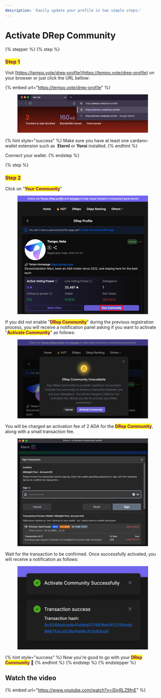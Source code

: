 ```yaml
---
description: 'Easily update your profile in two simple steps:'
---
```


# Activate DRep Community

{% stepper %}
{% step %}
### <mark style="color:purple;">Step 1</mark>

Visit [https://tempo.vote/drep-profile](https://tempo.vote/drep-profile) on your browser or just click the URL bellow:

{% embed url="https://tempo.vote/drep-profile" %}

<figure><img src="../.gitbook/assets/visit2.jpeg" alt=""><figcaption></figcaption></figure>

{% hint style="success" %}
Make sure you have at least one cardano-wallet extension such as <img src="https://keishyo.gitbook.io/~gitbook/image?url=https%3A%2F%2F2680553579-files.gitbook.io%2F%7E%2Ffiles%2Fv0%2Fb%2Fgitbook-x-prod.appspot.com%2Fo%2Fspaces%252FIK5d6gMTRQXg4Xr7etCG%252Fuploads%252FLtXN0VtsqVRyGnIVLtGJ%252Feternl-256.png%3Falt%3Dmedia%26token%3D638cc1d5-7953-4627-82cf-bf0400188444&#x26;width=40&#x26;dpr=4&#x26;quality=100&#x26;sign=ed41f41d&#x26;sv=2" alt="" data-size="line"> **Eternl** or <img src="https://keishyo.gitbook.io/~gitbook/image?url=https%3A%2F%2F2680553579-files.gitbook.io%2F%7E%2Ffiles%2Fv0%2Fb%2Fgitbook-x-prod.appspot.com%2Fo%2Fspaces%252FIK5d6gMTRQXg4Xr7etCG%252Fuploads%252FwBKdWp7fG2mjgh8MWzkP%252FYoroi-Wallet.png%3Falt%3Dmedia%26token%3D3fb31a0e-e248-4292-8e31-c80114557448&#x26;width=40&#x26;dpr=4&#x26;quality=100&#x26;sign=bf477683&#x26;sv=2" alt="" data-size="line">**Yoroi** installed.
{% endhint %}

Connect your wallet.
{% endstep %}

{% step %}
### <mark style="color:purple;">Step 2</mark>

Click on "<mark style="color:purple;">**Your Community**</mark>"

<figure><img src="../.gitbook/assets/7.jpeg" alt="" width="553"><figcaption></figcaption></figure>

If you did not enable "<mark style="color:purple;">**DRep Community**</mark>" during the previous registration process, you will receive a notification panel asking if you want to activate "<mark style="color:purple;">**Activate Community**</mark>" as follows:

<figure><img src="../.gitbook/assets/3.png" alt="" width="563"><figcaption></figcaption></figure>

You will be charged an activation fee of 2 ADA for the <mark style="color:purple;">**DRep Community**</mark>, along with a small transaction fee.

<figure><img src="../.gitbook/assets/4.jpeg" alt="" width="563"><figcaption></figcaption></figure>

Wait for the transaction to be confirmed. Once successfully activated, you will receive a notification as follows:



<figure><img src="../.gitbook/assets/6.jpeg" alt=""><figcaption></figcaption></figure>

{% hint style="success" %}
Now you're good to go with your <mark style="color:purple;">**DRep Community**</mark> :tada:
{% endhint %}
{% endstep %}
{% endstepper %}

## Watch the video

{% embed url="https://www.youtube.com/watch?v=jSjyRLZ9fnE" %}
